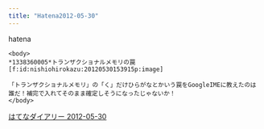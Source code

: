 ```yaml
---
title: "Hatena2012-05-30"
---
```


hatena

```
<body>
*1338360005*トランザクショナルメモリの罠
[f:id:nishiohirokazu:20120530153915p:image]

「トランザクショナルメモリ」の「く」だけひらがなとかいう罠をGoogleIMEに教えたのは誰だ！補完で入れてそのまま確定しそうになったじゃないか！
</body>
```


[はてなダイアリー 2012-05-30](https://nishiohirokazu.hatenadiary.org/archive/2012/05/30)